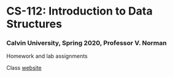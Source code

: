 # CS-112: Introduction to Data Structures
### Calvin University, Spring 2020, Professor V. Norman
Homework and lab assignments

Class [website](https://cs.calvin.edu/courses/cs/112/)
